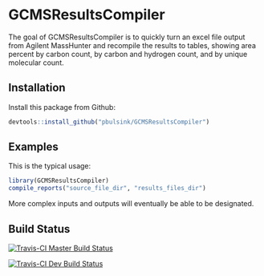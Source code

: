 # GCMSResultsCompiler

The goal of GCMSResultsCompiler is to quickly turn an excel file output from Agilent MassHunter and recompile the results to tables, showing area percent by carbon count, by carbon and hydrogen count, and by unique molecular count. 

## Installation
Install this package from Github:
```r
devtools::install_github("pbulsink/GCMSResultsCompiler")
```

## Examples

This is the typical usage:

``` r
library(GCMSResultsCompiler)
compile_reports("source_file_dir", "results_files_dir")
```

More complex inputs and outputs will eventually be able to be designated.

## Build Status
[![Travis-CI Master Build Status](https://travis-ci.org/pbulsink/GCMSResultsCompiler.svg?branch=master)](https://travis-ci.org/pbulsink/GCMSResultsCompiler)

[![Travis-CI Dev Build Status](https://travis-ci.org/pbulsink/GCMSResultsCompiler.svg?branch=dev)](https://travis-ci.org/pbulsink/GCMSResultsCompiler)


